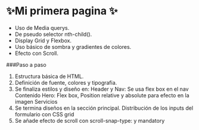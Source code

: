 # ✨Mi primera pagina ✨

- Uso de Media querys.
- De pseudo selector nth-child().
- Display Grid y  Flexbox.
- Uso básico de sombra y gradientes de colores.
- Efecto con Scroll.

###Paso a paso

1. Estructura básica de HTML.
2. Definición de fuente, colores y tipografia.
3. Se finaliza estilos y diseño en:
			Header y Nav: Se usa flex box en el nav 
            Contenido Hero: Flex box, Position relative y absolute para efecto en la imagen
            Servicios
4.  Se termina diseños en la sección principal. Distribución de los inputs del formulario con CSS grid
5. Se añade efecto de scroll con scroll-snap-type: y mandatory
